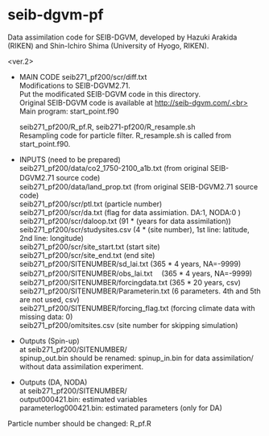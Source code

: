 # seib-dgvm-pf
Data assimilation code for SEIB-DGVM, developed by Hazuki Arakida (RIKEN) and Shin-Ichiro Shima (University of Hyogo, RIKEN).

<ver.2>
- MAIN CODE
  seib271_pf200/scr/diff.txt<br>
    Modifications to SEIB-DGVM2.71.<br>
    Put the modificated SEIB-DGVM code in this directory.<br>
    Original SEIB-DGVM code is available at http://seib-dgvm.com/.<br>
    Main program: start_point.f90<br>
             
  seib271_pf200/R_pf.R, seib271-pf200/R_resample.sh<br>
    Resampling code for particle filter. R_resample.sh is called from start_point.f90.<br>

- INPUTS (need to be prepared) <br>
  seib271_pf200/data/co2_1750-2100_a1b.txt (from original SEIB-DGVM2.71 source code)　<br>
  seib271_pf200/data/land_prop.txt (from original SEIB-DGVM2.71 source code)  <br>
  seib271_pf200/scr/ptl.txt (particle number)<br>
  seib271_pf200/scr/da.txt (flag for data assimiation. DA:1, NODA:0 )<br>
  seib271_pf200/scr/daloop.txt (91 * (years for data assimilation))<br>
  seib271_pf200/scr/studysites.csv (4 * (site number), 1st line: latitude, 2nd line: longitude)<br>
  seib271_pf200/scr/site_start.txt (start site)<br>
  seib271_pf200/scr/site_end.txt (end site)<br>
  seib271_pf200/SITENUMBER/sd_lai.txt (365 * 4 years, NA=-9999)<br>
  seib271_pf200/SITENUMBER/obs_lai.txt　 (365 * 4 years, NA=-9999)<br>
  seib271_pf200/SITENUMBER/forcingdata.txt (365 * 20 years, csv)<br>
  seib271_pf200/SITENUMBER/Parameterin.txt (6 parameters. 4th and 5th are not used, csv)<br>
  seib271_pf200/SITENUMBER/forcing_flag.txt (forcing climate data with missing data: 0)<br>
  seib271_pf200/omitsites.csv (site number for skipping simulation)<br>

- Outputs (Spin-up)<br>
  at seib271_pf200/SITENUMBER/<br>
  spinup_out.bin should be renamed: spinup_in.bin for data assimilation/ without data assimilation experiment.
  
- Outputs (DA, NODA)<br>
  at seib271_pf200/SITENUMBER/<br>
  output000421.bin: estimated variables<br>
  parameterlog000421.bin: estimated parameters (only for DA)
  
Particle number should be changed: R_pf.R

